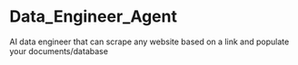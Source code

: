 # Data_Engineer_Agent
 AI data engineer that can scrape any website based on a link and populate your documents/database
